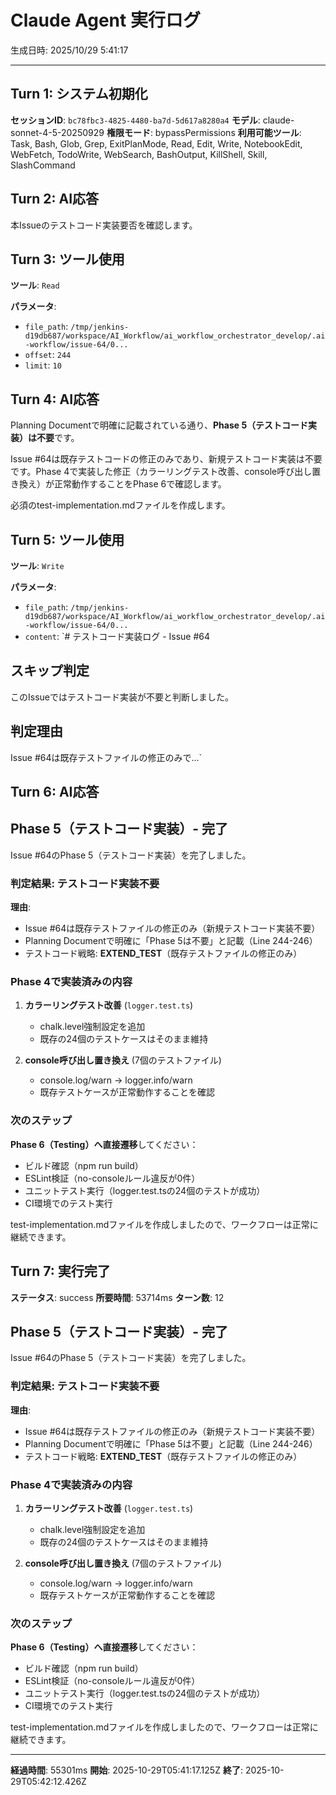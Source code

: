 # Claude Agent 実行ログ

生成日時: 2025/10/29 5:41:17

---

## Turn 1: システム初期化

**セッションID**: `bc78fbc3-4825-4480-ba7d-5d617a8280a4`
**モデル**: claude-sonnet-4-5-20250929
**権限モード**: bypassPermissions
**利用可能ツール**: Task, Bash, Glob, Grep, ExitPlanMode, Read, Edit, Write, NotebookEdit, WebFetch, TodoWrite, WebSearch, BashOutput, KillShell, Skill, SlashCommand

## Turn 2: AI応答

本Issueのテストコード実装要否を確認します。

## Turn 3: ツール使用

**ツール**: `Read`

**パラメータ**:
- `file_path`: `/tmp/jenkins-d19db687/workspace/AI_Workflow/ai_workflow_orchestrator_develop/.ai-workflow/issue-64/0...`
- `offset`: `244`
- `limit`: `10`

## Turn 4: AI応答

Planning Documentで明確に記載されている通り、**Phase 5（テストコード実装）は不要**です。

Issue #64は既存テストコードの修正のみであり、新規テストコード実装は不要です。Phase 4で実装した修正（カラーリングテスト改善、console呼び出し置き換え）が正常動作することをPhase 6で確認します。

必須のtest-implementation.mdファイルを作成します。

## Turn 5: ツール使用

**ツール**: `Write`

**パラメータ**:
- `file_path`: `/tmp/jenkins-d19db687/workspace/AI_Workflow/ai_workflow_orchestrator_develop/.ai-workflow/issue-64/0...`
- `content`: `# テストコード実装ログ - Issue #64

## スキップ判定
このIssueではテストコード実装が不要と判断しました。

## 判定理由

Issue #64は既存テストファイルの修正のみで...`

## Turn 6: AI応答

## Phase 5（テストコード実装）- 完了

Issue #64のPhase 5（テストコード実装）を完了しました。

### 判定結果: テストコード実装不要

**理由**:
- Issue #64は既存テストファイルの修正のみ（新規テストコード実装不要）
- Planning Documentで明確に「Phase 5は不要」と記載（Line 244-246）
- テストコード戦略: **EXTEND_TEST**（既存テストファイルの修正のみ）

### Phase 4で実装済みの内容

1. **カラーリングテスト改善** (`logger.test.ts`)
   - chalk.level強制設定を追加
   - 既存の24個のテストケースはそのまま維持

2. **console呼び出し置き換え** (7個のテストファイル)
   - console.log/warn → logger.info/warn
   - 既存テストケースが正常動作することを確認

### 次のステップ

**Phase 6（Testing）へ直接遷移**してください：
- ビルド確認（npm run build）
- ESLint検証（no-consoleルール違反が0件）
- ユニットテスト実行（logger.test.tsの24個のテストが成功）
- CI環境でのテスト実行

test-implementation.mdファイルを作成しましたので、ワークフローは正常に継続できます。

## Turn 7: 実行完了

**ステータス**: success
**所要時間**: 53714ms
**ターン数**: 12

## Phase 5（テストコード実装）- 完了

Issue #64のPhase 5（テストコード実装）を完了しました。

### 判定結果: テストコード実装不要

**理由**:
- Issue #64は既存テストファイルの修正のみ（新規テストコード実装不要）
- Planning Documentで明確に「Phase 5は不要」と記載（Line 244-246）
- テストコード戦略: **EXTEND_TEST**（既存テストファイルの修正のみ）

### Phase 4で実装済みの内容

1. **カラーリングテスト改善** (`logger.test.ts`)
   - chalk.level強制設定を追加
   - 既存の24個のテストケースはそのまま維持

2. **console呼び出し置き換え** (7個のテストファイル)
   - console.log/warn → logger.info/warn
   - 既存テストケースが正常動作することを確認

### 次のステップ

**Phase 6（Testing）へ直接遷移**してください：
- ビルド確認（npm run build）
- ESLint検証（no-consoleルール違反が0件）
- ユニットテスト実行（logger.test.tsの24個のテストが成功）
- CI環境でのテスト実行

test-implementation.mdファイルを作成しましたので、ワークフローは正常に継続できます。


---

**経過時間**: 55301ms
**開始**: 2025-10-29T05:41:17.125Z
**終了**: 2025-10-29T05:42:12.426Z